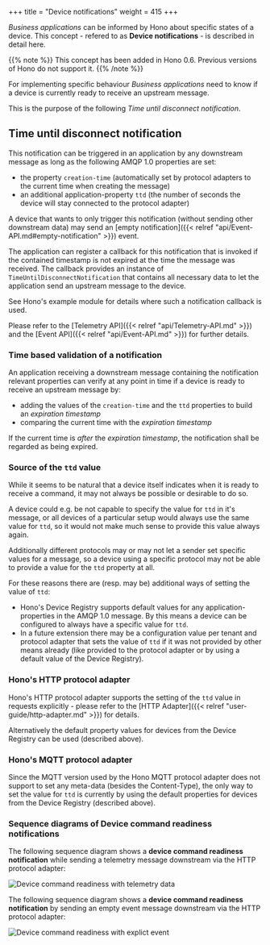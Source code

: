 +++
title = "Device notifications"
weight = 415
+++

*Business applications* can be informed by Hono about specific states of a device. This concept - refered to as
 **Device notifications** - is described in detail here.
 
 
{{% note %}}
This concept has been added in Hono 0.6. Previous versions of Hono do not support it.
{{% /note %}}

<!--more-->

For implementing specific behaviour *Business applications* need to know if
a device is currently ready to receive an upstream message.

This is the purpose of the following *Time until disconnect notification*.

## Time until disconnect notification

This notification can be triggered in an application by any downstream message as long as the following AMQP 1.0 properties are set:

- the property `creation-time` (automatically set by protocol adapters to the current time when creating the message)
- an additional application-property `ttd` (the number of seconds the device will stay connected to the protocol adapter)

A device that wants to only trigger this notification (without sending other downstream data) may send an 
[empty notification]({{< relref "api/Event-API.md#empty-notification" >}}) event.

The application can register a callback for this notification that is invoked if the contained
timestamp is not expired at the time the message was received. The callback provides an instance of `TimeUntilDisconnectNotification`
that contains all necessary data to let the application send an upstream message to the device.

See Hono's example module for details where such a notification callback is used.

 
Please refer to the [Telemetry API]({{< relref "api/Telemetry-API.md" >}}) and the [Event API]({{< relref "api/Event-API.md" >}}) for further details.

### Time based validation of a notification 

An application receiving a downstream message containing the notification relevant properties can verify at any point in
time if a device is ready to receive an upstream message by:

- adding the values of the `creation-time` and the `ttd` properties to build an *expiration timestamp*
- comparing the current time with the *expiration timestamp*

If the current time is *after* the *expiration timestamp*, the notification shall be regarded as being expired.

### Source of the `ttd` value

While it seems to be natural that a device itself indicates when it is ready to receive a command, it may not always be
possible or desirable to do so.

A device could e.g. be not capable to specify the value for `ttd` in it's message, or all devices of a particular setup would always use the same value
for `ttd`, so it would not make much sense to provide this value always again.

Additionally different protocols may or may not let a sender set specific values for a message, so a device using a 
specific protocol may not be able to
provide a value for the `ttd` property at all.

For these reasons there are (resp. may be) additional ways of setting the value of `ttd`:

- Hono's Device Registry supports default values for any application-properties in the AMQP 1.0 message. By this means
  a device can be configured to always have a specific value for `ttd`.
- In a future extension there may be a configuration value per tenant and protocol adapter that sets the value of `ttd`
  if it was not provided by other means already (like provided to the protocol adapter or by using a default value of the 
  Device Registry).
  
### Hono's HTTP protocol adapter

Hono's HTTP protocol adapter supports the setting of the `ttd` value in requests explicitly - please refer to the
[HTTP Adapter]({{< relref "user-guide/http-adapter.md" >}}) for details.

Alternatively the default property values for devices from the Device Registry can be used (described above).
  
### Hono's MQTT protocol adapter

Since the MQTT version used by the Hono MQTT protocol adapter does not support to set any meta-data (besides the Content-Type),
the only way to set the value for `ttd` is currently by using the default properties for devices from the Device Registry (described above).

### Sequence diagrams of Device command readiness notifications

The following sequence diagram shows a **device command readiness notification** while sending a telemetry message downstream
via the HTTP protocol adapter:

![Device command readiness with telemetry data](../device_commandReadinessImplicit.png)

The following sequence diagram shows a **device command readiness notification** by sending an empty event message downstream
via the HTTP protocol adapter:

![Device command readiness with explict event](../device_commandReadinessExplicit.png)
